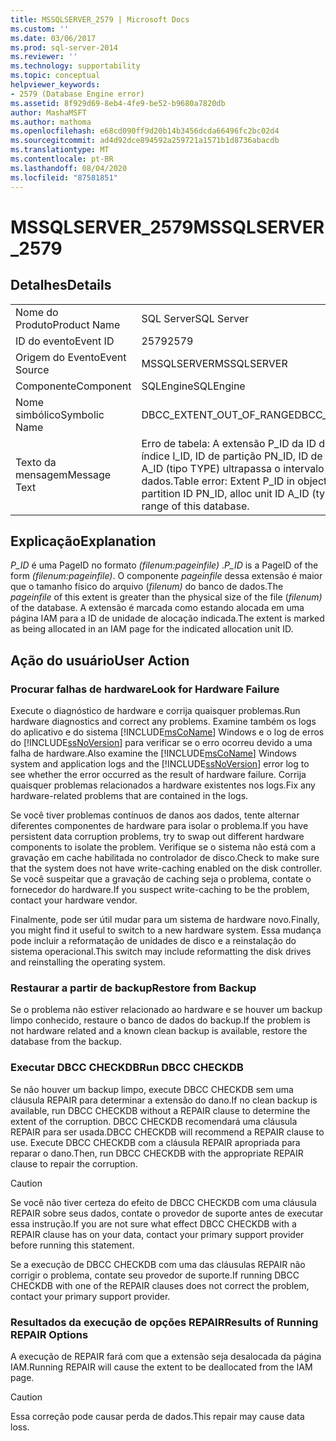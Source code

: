 ```yaml
---
title: MSSQLSERVER_2579 | Microsoft Docs
ms.custom: ''
ms.date: 03/06/2017
ms.prod: sql-server-2014
ms.reviewer: ''
ms.technology: supportability
ms.topic: conceptual
helpviewer_keywords:
- 2579 (Database Engine error)
ms.assetid: 8f929d69-8eb4-4fe9-be52-b9680a7820db
author: MashaMSFT
ms.author: mathoma
ms.openlocfilehash: e68cd090ff9d20b14b3456dcda66496fc2bc02d4
ms.sourcegitcommit: ad4d92dce894592a259721a1571b1d8736abacdb
ms.translationtype: MT
ms.contentlocale: pt-BR
ms.lasthandoff: 08/04/2020
ms.locfileid: "87581851"
---
```

# <a name="mssqlserver_2579"></a><span data-ttu-id="c3b2a-102">MSSQLSERVER_2579</span><span class="sxs-lookup"><span data-stu-id="c3b2a-102">MSSQLSERVER_2579</span></span>
    
## <a name="details"></a><span data-ttu-id="c3b2a-103">Detalhes</span><span class="sxs-lookup"><span data-stu-id="c3b2a-103">Details</span></span>  
  
|||  
|-|-|  
|<span data-ttu-id="c3b2a-104">Nome do Produto</span><span class="sxs-lookup"><span data-stu-id="c3b2a-104">Product Name</span></span>|<span data-ttu-id="c3b2a-105">SQL Server</span><span class="sxs-lookup"><span data-stu-id="c3b2a-105">SQL Server</span></span>|  
|<span data-ttu-id="c3b2a-106">ID do evento</span><span class="sxs-lookup"><span data-stu-id="c3b2a-106">Event ID</span></span>|<span data-ttu-id="c3b2a-107">2579</span><span class="sxs-lookup"><span data-stu-id="c3b2a-107">2579</span></span>|  
|<span data-ttu-id="c3b2a-108">Origem do Evento</span><span class="sxs-lookup"><span data-stu-id="c3b2a-108">Event Source</span></span>|<span data-ttu-id="c3b2a-109">MSSQLSERVER</span><span class="sxs-lookup"><span data-stu-id="c3b2a-109">MSSQLSERVER</span></span>|  
|<span data-ttu-id="c3b2a-110">Componente</span><span class="sxs-lookup"><span data-stu-id="c3b2a-110">Component</span></span>|<span data-ttu-id="c3b2a-111">SQLEngine</span><span class="sxs-lookup"><span data-stu-id="c3b2a-111">SQLEngine</span></span>|  
|<span data-ttu-id="c3b2a-112">Nome simbólico</span><span class="sxs-lookup"><span data-stu-id="c3b2a-112">Symbolic Name</span></span>|<span data-ttu-id="c3b2a-113">DBCC_EXTENT_OUT_OF_RANGE</span><span class="sxs-lookup"><span data-stu-id="c3b2a-113">DBCC_EXTENT_OUT_OF_RANGE</span></span>|  
|<span data-ttu-id="c3b2a-114">Texto da mensagem</span><span class="sxs-lookup"><span data-stu-id="c3b2a-114">Message Text</span></span>|<span data-ttu-id="c3b2a-115">Erro de tabela: A extensão P_ID da ID de objeto O_ID, ID de índice I_ID, ID de partição PN_ID, ID de unidade de alocação A_ID (tipo TYPE) ultrapassa o intervalo deste banco de dados.</span><span class="sxs-lookup"><span data-stu-id="c3b2a-115">Table error: Extent P_ID in object ID O_ID, index ID I_ID, partition ID PN_ID, alloc unit ID A_ID (type TYPE) is beyond the range of this database.</span></span>|  
  
## <a name="explanation"></a><span data-ttu-id="c3b2a-116">Explicação</span><span class="sxs-lookup"><span data-stu-id="c3b2a-116">Explanation</span></span>  
 <span data-ttu-id="c3b2a-117">*P_ID* é uma PageID no formato *(filenum:pageinfile)* .</span><span class="sxs-lookup"><span data-stu-id="c3b2a-117">*P_ID* is a PageID of the form *(filenum:pageinfile)*.</span></span> <span data-ttu-id="c3b2a-118">O componente *pageinfile* dessa extensão é maior que o tamanho físico do arquivo (*filenum)* do banco de dados.</span><span class="sxs-lookup"><span data-stu-id="c3b2a-118">The *pageinfile* of this extent is greater than the physical size of the file (*filenum)* of the database.</span></span> <span data-ttu-id="c3b2a-119">A extensão é marcada como estando alocada em uma página IAM para a ID de unidade de alocação indicada.</span><span class="sxs-lookup"><span data-stu-id="c3b2a-119">The extent is marked as being allocated in an IAM page for the indicated allocation unit ID.</span></span>  
  
## <a name="user-action"></a><span data-ttu-id="c3b2a-120">Ação do usuário</span><span class="sxs-lookup"><span data-stu-id="c3b2a-120">User Action</span></span>  
  
### <a name="look-for-hardware-failure"></a><span data-ttu-id="c3b2a-121">Procurar falhas de hardware</span><span class="sxs-lookup"><span data-stu-id="c3b2a-121">Look for Hardware Failure</span></span>  
 <span data-ttu-id="c3b2a-122">Execute o diagnóstico de hardware e corrija quaisquer problemas.</span><span class="sxs-lookup"><span data-stu-id="c3b2a-122">Run hardware diagnostics and correct any problems.</span></span> <span data-ttu-id="c3b2a-123">Examine também os logs do aplicativo e do sistema [!INCLUDE[msCoName](../../includes/msconame-md.md)] Windows e o log de erros do [!INCLUDE[ssNoVersion](../../includes/ssnoversion-md.md)] para verificar se o erro ocorreu devido a uma falha de hardware.</span><span class="sxs-lookup"><span data-stu-id="c3b2a-123">Also examine the [!INCLUDE[msCoName](../../includes/msconame-md.md)] Windows system and application logs and the [!INCLUDE[ssNoVersion](../../includes/ssnoversion-md.md)] error log to see whether the error occurred as the result of hardware failure.</span></span> <span data-ttu-id="c3b2a-124">Corrija quaisquer problemas relacionados a hardware existentes nos logs.</span><span class="sxs-lookup"><span data-stu-id="c3b2a-124">Fix any hardware-related problems that are contained in the logs.</span></span>  
  
 <span data-ttu-id="c3b2a-125">Se você tiver problemas contínuos de danos aos dados, tente alternar diferentes componentes de hardware para isolar o problema.</span><span class="sxs-lookup"><span data-stu-id="c3b2a-125">If you have persistent data corruption problems, try to swap out different hardware components to isolate the problem.</span></span> <span data-ttu-id="c3b2a-126">Verifique se o sistema não está com a gravação em cache habilitada no controlador de disco.</span><span class="sxs-lookup"><span data-stu-id="c3b2a-126">Check to make sure that the system does not have write-caching enabled on the disk controller.</span></span> <span data-ttu-id="c3b2a-127">Se você suspeitar que a gravação de caching seja o problema, contate o fornecedor do hardware.</span><span class="sxs-lookup"><span data-stu-id="c3b2a-127">If you suspect write-caching to be the problem, contact your hardware vendor.</span></span>  
  
 <span data-ttu-id="c3b2a-128">Finalmente, pode ser útil mudar para um sistema de hardware novo.</span><span class="sxs-lookup"><span data-stu-id="c3b2a-128">Finally, you might find it useful to switch to a new hardware system.</span></span> <span data-ttu-id="c3b2a-129">Essa mudança pode incluir a reformatação de unidades de disco e a reinstalação do sistema operacional.</span><span class="sxs-lookup"><span data-stu-id="c3b2a-129">This switch may include reformatting the disk drives and reinstalling the operating system.</span></span>  
  
### <a name="restore-from-backup"></a><span data-ttu-id="c3b2a-130">Restaurar a partir de backup</span><span class="sxs-lookup"><span data-stu-id="c3b2a-130">Restore from Backup</span></span>  
 <span data-ttu-id="c3b2a-131">Se o problema não estiver relacionado ao hardware e se houver um backup limpo conhecido, restaure o banco de dados do backup.</span><span class="sxs-lookup"><span data-stu-id="c3b2a-131">If the problem is not hardware related and a known clean backup is available, restore the database from the backup.</span></span>  
  
### <a name="run-dbcc-checkdb"></a><span data-ttu-id="c3b2a-132">Executar DBCC CHECKDB</span><span class="sxs-lookup"><span data-stu-id="c3b2a-132">Run DBCC CHECKDB</span></span>  
 <span data-ttu-id="c3b2a-133">Se não houver um backup limpo, execute DBCC CHECKDB sem uma cláusula REPAIR para determinar a extensão do dano.</span><span class="sxs-lookup"><span data-stu-id="c3b2a-133">If no clean backup is available, run DBCC CHECKDB without a REPAIR clause to determine the extent of the corruption.</span></span> <span data-ttu-id="c3b2a-134">DBCC CHECKDB recomendará uma cláusula REPAIR para ser usada.</span><span class="sxs-lookup"><span data-stu-id="c3b2a-134">DBCC CHECKDB will recommend a REPAIR clause to use.</span></span> <span data-ttu-id="c3b2a-135">Execute DBCC CHECKDB com a cláusula REPAIR apropriada para reparar o dano.</span><span class="sxs-lookup"><span data-stu-id="c3b2a-135">Then, run DBCC CHECKDB with the appropriate REPAIR clause to repair the corruption.</span></span>  
  
> [!CAUTION]  
>  <span data-ttu-id="c3b2a-136">Se você não tiver certeza do efeito de DBCC CHECKDB com uma cláusula REPAIR sobre seus dados, contate o provedor de suporte antes de executar essa instrução.</span><span class="sxs-lookup"><span data-stu-id="c3b2a-136">If you are not sure what effect DBCC CHECKDB with a REPAIR clause has on your data, contact your primary support provider before running this statement.</span></span>  
  
 <span data-ttu-id="c3b2a-137">Se a execução de DBCC CHECKDB com uma das cláusulas REPAIR não corrigir o problema, contate seu provedor de suporte.</span><span class="sxs-lookup"><span data-stu-id="c3b2a-137">If running DBCC CHECKDB with one of the REPAIR clauses does not correct the problem, contact your primary support provider.</span></span>  
  
### <a name="results-of-running-repair-options"></a><span data-ttu-id="c3b2a-138">Resultados da execução de opções REPAIR</span><span class="sxs-lookup"><span data-stu-id="c3b2a-138">Results of Running REPAIR Options</span></span>  
 <span data-ttu-id="c3b2a-139">A execução de REPAIR fará com que a extensão seja desalocada da página IAM.</span><span class="sxs-lookup"><span data-stu-id="c3b2a-139">Running REPAIR will cause the extent to be deallocated from the IAM page.</span></span>  
  
> [!CAUTION]  
>  <span data-ttu-id="c3b2a-140">Essa correção pode causar perda de dados.</span><span class="sxs-lookup"><span data-stu-id="c3b2a-140">This repair may cause data loss.</span></span>  
  
  
